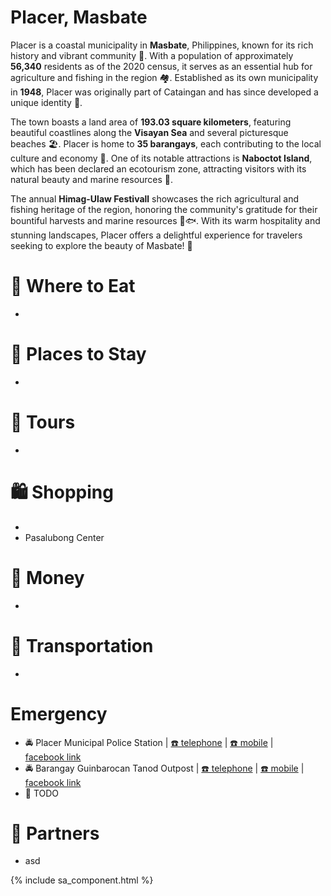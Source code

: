# Placer, Masbate

Placer is a coastal municipality in **Masbate**, Philippines, known for its rich history and vibrant community 🌊. With a population of approximately **56,340** residents as of the 2020 census, it serves as an essential hub for agriculture and fishing in the region 🏘️. Established as its own municipality in **1948**, Placer was originally part of Cataingan and has since developed a unique identity 🌟.

The town boasts a land area of **193.03 square kilometers**, featuring beautiful coastlines along the **Visayan Sea** and several picturesque beaches 🏖️. Placer is home to **35 barangays**, each contributing to the local culture and economy 💼. One of its notable attractions is **Naboctot Island**, which has been declared an ecotourism zone, attracting visitors with its natural beauty and marine resources 🐠.

The annual **Himag-Ulaw Festivall** showcases the rich agricultural and fishing heritage of the region, honoring the community's gratitude for their bountiful harvests and marine resources 🌾🐟. With its warm hospitality and stunning landscapes, Placer offers a delightful experience for travelers seeking to explore the beauty of Masbate! 🌟

# 🍔 Where to Eat

-

# 🛌 Places to Stay

-

# 🚐 Tours

-

# 🛍️ Shopping

-
- Pasalubong Center

# 🏧 Money

-

# 🚌 Transportation

-

# Emergency

- 🚔 Placer Municipal Police Station | [☎️ telephone](tel:+631111111111) | [☎️ mobile](tel:+631111111111) | [<img src="https://www.facebook.com/favicon.ico" width="15" height="15" /> facebook link](#)
- 🚔 Barangay Guinbarocan Tanod Outpost | [☎️ telephone](tel:+631111111111) | [☎️ mobile](tel:+631111111111) | [<img src="https://www.facebook.com/favicon.ico" width="15" height="15" /> facebook link](#)
- 🏥 TODO

# 🔗 Partners

- asd

{% include sa_component.html %}
